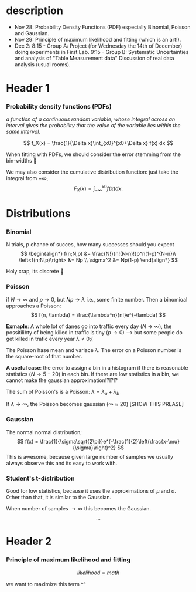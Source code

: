 
# description
* Nov 28: Probability Density Functions (PDF) especially Binomial, Poisson and Gaussian.
* Nov 29: Principle of maximum likelihood and fitting (which is an art!).
* Dec 2: 8:15 - Group A: Project (for Wednesday the 14th of December) doing experiments in First Lab. 9:15 - Group B: Systematic Uncertainties and analysis of "Table Measurement data" Discussion of real data analysis (usual rooms).


# Header 1
### Probability density functions (PDFs)
*a function of a continuous random variable, whose integral across an interval gives the probability that the value of the variable lies within the same interval.*

$$
     f_X(x) = \frac{1}{\Delta x}\int_{x0}^{x0+\Delta x} f(x) dx
$$

When fitting with PDFs, we should consider the error stemming from the bin-widths 🥸

We may also consider the cumulative distribution function: just take the integral from $-\infty$,
$$
    F_X(x) = \int_{-\infty}^{x0} f(x) dx.
$$




# Distributions
### Binomial
N trials, p chance of succes, how many successes should you expect
$$
\begin{align*}
     f(n;N,p) &= \frac{N!}{n!(N-n)!}p^n(1-p)^{N-n}\\
     \left<f(n;N,p)\right> &= Np \\
     \sigma^2 &= Np(1-p)
\end{align*}
$$


Holy crap, its discrete 🤯

### Poisson
if $N\rightarrow \infty$ and $p\rightarrow 0$, but $Np\rightarrow\lambda$ i.e., some finite number. Then a binomioal approaches a Poisson:
$$
     f(n, \lambda) = \frac{\lambda^n}{n!}e^{-\lambda}
$$

**Exmaple**: A whole lot of danes go into traffic every day ($N\rightarrow\infty$), the possitilibty of being killed in traffic is tiny ($p\rightarrow 0$) --> but some people do get killed in trafic every year $\lambda\neq 0$;(

The Poisson hase mean and variace $\lambda$. The error on a Poisson number is the square-root of that number.

**A useful case**: the error to assign a bin in a histogram if there is reasonable statistics ($N \rightarrow 5-20$) in each bin. If there are low statistics in a bin, we cannot make the gaussian approximation!?!?!?



The sum of Poisson's is a Poisson: $\lambda = \lambda_a + \lambda_b$


If $\lambda \rightarrow \infty$, the Poisson becomes gaussian ($\infty\approx20$) [SHOW THIS PREASE]


### Gaussian
The normal normal distribution;
$$
     f(x) = \frac{1}{\sigma\sqrt{2\pi}}e^{-\frac{1}{2}\left(\frac{x-\mu}{\sigma}\right)^2}
$$
This is awesome, because given large number of samples we usually always observe this and its easy to work with.


### Student's t-distribution
Good for low statistics, because it uses the approximations of $\mu$ and $\sigma$. Other than that, it is similar to the Gaussian.

When number of samples $\rightarrow\infty$ this becomes the Gaussian.
$$
     \ldots
$$


# Header 2
### Principle of maximum likelihood and fitting
$$
     likelihood = math
$$

we want to maximize this term ^^